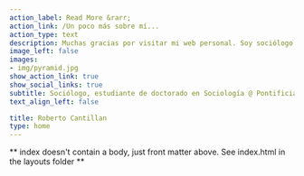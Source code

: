 ```yaml
---
action_label: Read More &rarr;
action_link: /Un poco más sobre mí...
action_type: text
description: Muchas gracias por visitar mi web personal. Soy sociólogo y científico en formación. Mi investigcación doctoral esta enfocada en estudiar la configuración de las desigualdades socio-políticas en Chile durante los útlimos diez años. En particular, me interesa analizar -con una perspectiva de redes- los sesgos que establecen los mecanismos de la *homofilia* y de la *consolidación* en la formación de pautas de interacción individuales y grupales. Para esto uso los datos del Estudio Longitudinal Social de Chile (ELSOC), en específico, los instrumentos que miden redes personales y comportamiento voluntario-asociativo. Me interesan las técnicas de análisis de redes sociales, los modelos estadísticos para redes egocentradas, el análisis multinivel y longitudinal y los datos de opinión pública. Por ahora, este espacio funciona como un repositorio de mi trabajo académico y profesional. También, espero compartir reflexiones teóricas y metodológicas, así como códigos reproducibles de análisis estadísticos (principalmente R)
image_left: false
images:
- img/pyramid.jpg
show_action_link: true
show_social_links: true
subtitle: Sociólogo, estudiante de doctorado en Sociología @ Pontificia Universidad Católica de Chile (pUC). 
text_align_left: false

title: Roberto Cantillan
type: home
---
```


** index doesn't contain a body, just front matter above.
See index.html in the layouts folder **
